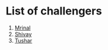 # List of challengers
1. [Mrinal](https://github.com/mrinal1224)
2. [Shivay](https://github.com/shivaylamba)
3. [Tushar](https://github.com/TusharKuwar)
